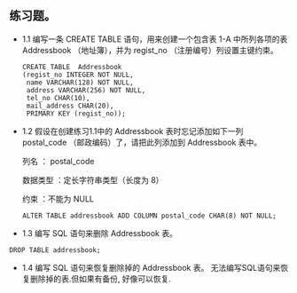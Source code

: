 ## 练习题。
- 1.1 编写一条 CREATE TABLE 语句，用来创建一个包含表 1-A 中所列各项的表 Addressbook （地址簿），并为 regist_no （注册编号）列设置主键约束。
  ```
  CREATE TABLE 	Addressbook
  (regist_no INTEGER NOT NULL,
   name VARCHAR(128) NOT NULL,
   address VARCHAR(256) NOT NULL,
   tel_no CHAR(10),
   mail_address CHAR(20),
   PRIMARY KEY (regist_no));
   ```
   
- 1.2 假设在创建练习1.1中的 Addressbook 表时忘记添加如下一列 postal_code （邮政编码）了，请把此列添加到 Addressbook 表中。

  列名 ： postal_code

  数据类型 ：定长字符串类型（长度为 8）

  约束 ：不能为 NULL
  ```
  ALTER TABLE addressbook ADD COLUMN postal_code CHAR(8) NOT NULL;
  ```
  
 - 1.3 编写 SQL 语句来删除 Addressbook 表。
  ```
  DROP TABLE addressbook;
  ```
  
 - 1.4 编写 SQL 语句来恢复删除掉的 Addressbook 表。
  无法编写SQL语句来恢复删除掉的表.但如果有备份, 好像可以恢复.
